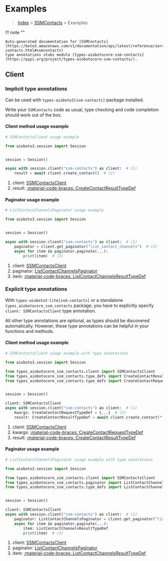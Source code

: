 # Examples

> [Index](../README.md) > [SSMContacts](./README.md) > Examples

!!! note ""

    Auto-generated documentation for [SSMContacts](https://boto3.amazonaws.com/v1/documentation/api/latest/reference/services/ssm-contacts.html#ssmcontacts)
    type annotations stubs module [types-aiobotocore-ssm-contacts](https://pypi.org/project/types-aiobotocore-ssm-contacts/).

## Client

### Implicit type annotations

Can be used with `types-aioboto3[ssm-contacts]` package installed.

Write your `SSMContacts` code as usual,
type checking and code completion should work out of the box.



#### Client method usage example

```python
# SSMContactsClient usage example

from aioboto3.session import Session


session = Session()

async with session.client("ssm-contacts") as client:  # (1)
    result = await client.create_contact()  # (2)
```

1. client: [SSMContactsClient](./client.md)
2. result: [:material-code-braces: CreateContactResultTypeDef](./type_defs.md#createcontactresulttypedef)



#### Paginator usage example

```python
# ListContactChannelsPaginator usage example

from aioboto3.session import Session


session = Session()

async with session.client("ssm-contacts") as client:  # (1)
    paginator = client.get_paginator("list_contact_channels")  # (2)
    async for item in paginator.paginate(...):
        print(item)  # (3)
```

1. client: [SSMContactsClient](./client.md)
2. paginator: [ListContactChannelsPaginator](./paginators.md#listcontactchannelspaginator)
3. item: [:material-code-braces: ListContactChannelsResultTypeDef](./type_defs.md#listcontactchannelsresulttypedef)




### Explicit type annotations

With `types-aioboto3-lite[ssm-contacts]`
or a standalone `types_aiobotocore_ssm_contacts` package, you have to explicitly specify
`client: SSMContactsClient` type annotation.

All other type annotations are optional, as types should be discovered automatically.
However, these type annotations can be helpful in your functions and methods.


#### Client method usage example

```python
# SSMContactsClient usage example with type annotations

from aioboto3.session import Session

from types_aiobotocore_ssm_contacts.client import SSMContactsClient
from types_aiobotocore_ssm_contacts.type_defs import CreateContactResultTypeDef
from types_aiobotocore_ssm_contacts.type_defs import CreateContactRequestTypeDef


session = Session()

client: SSMContactsClient
async with session.client("ssm-contacts") as client:  # (1)
    kwargs: CreateContactRequestTypeDef = {...}  # (2)
    result: CreateContactResultTypeDef = await client.create_contact(**kwargs)  # (3)
```

1. client: [SSMContactsClient](./client.md)
2. kwargs: [:material-code-braces: CreateContactRequestTypeDef](./type_defs.md#createcontactrequesttypedef)
3. result: [:material-code-braces: CreateContactResultTypeDef](./type_defs.md#createcontactresulttypedef)



#### Paginator usage example

```python
# ListContactChannelsPaginator usage example with type annotations

from aioboto3.session import Session

from types_aiobotocore_ssm_contacts.client import SSMContactsClient
from types_aiobotocore_ssm_contacts.paginator import ListContactChannelsPaginator
from types_aiobotocore_ssm_contacts.type_defs import ListContactChannelsResultTypeDef


session = Session()

client: SSMContactsClient
async with session.client("ssm-contacts") as client:  # (1)
    paginator: ListContactChannelsPaginator = client.get_paginator("list_contact_channels")  # (2)
    async for item in paginator.paginate(...):
        item: ListContactChannelsResultTypeDef
        print(item)  # (3)
```

1. client: [SSMContactsClient](./client.md)
2. paginator: [ListContactChannelsPaginator](./paginators.md#listcontactchannelspaginator)
3. item: [:material-code-braces: ListContactChannelsResultTypeDef](./type_defs.md#listcontactchannelsresulttypedef)




